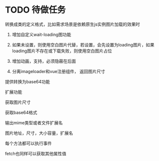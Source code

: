 # TODO 待做任务


转换成类的定义格式，比如需求场景是依赖原生js实例图片加载的效果时


1. 增加自定义wait-loading图功能
2. 如果未设置，则使用空白图片代替，若设置，会先设置为loading图片，如果loading图片不存在或下载失败，则使用空白图片占位
3. 增加动画，支持，必须隐蔽在后面


4. 分离imageloader和vue注册组件，
返回图片尺寸

提供转换为base64功能


扩展功能

获取图片尺寸

获取base64格式

输出mime类型或者文件扩展名

图片地址，尺寸，大小容量，扩展名


每个方法都可以执行事件


fetch也同样可以获取其他属性值
